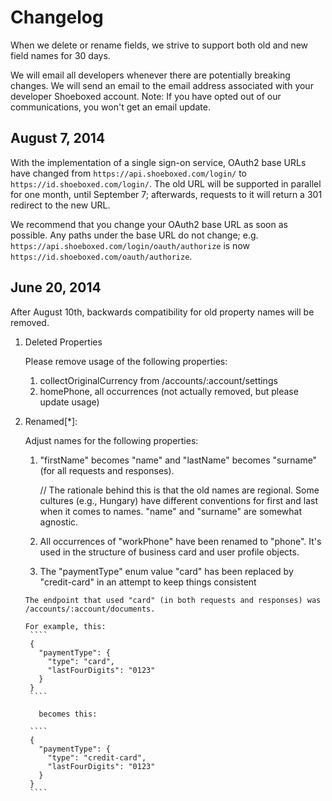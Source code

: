 Changelog
=========

When we delete or rename fields, we strive to support both old and new field names for 30 days.

We will email all developers whenever there are potentially breaking changes. We will send an email to the email address associated with your developer Shoeboxed account. Note: If you have opted out of our communications, you won't get an email update.

## August 7, 2014

With the implementation of a single sign-on service, OAuth2 base URLs have
changed from `https://api.shoeboxed.com/login/` to `https://id.shoeboxed.com/login/`.
The old URL will be supported in parallel for one month, until September 7;
afterwards, requests to it will return a 301 redirect to the new URL.

We recommend that you change your OAuth2 base URL as soon as possible. Any paths
under the base URL do not change; e.g. `https://api.shoeboxed.com/login/oauth/authorize`
is now `https://id.shoeboxed.com/oauth/authorize`.

June 20, 2014
-------------

After August 10th, backwards compatibility for old property names will be removed. 

1. Deleted Properties

   Please remove usage of the following properties:
     1. collectOriginalCurrency from /accounts/:account/settings
     1. homePhone, all occurrences (not actually removed, but please update usage)
2. Renamed[*]:

   Adjust names for the following properties:

     1. "firstName" becomes "name" and "lastName" becomes "surname" (for all requests and responses). 
        
        // The rationale behind this is that the old names are regional. Some cultures (e.g., Hungary) have different conventions for first and last when it comes to names. "name" and "surname" are somewhat agnostic.

     1. All occurrences of "workPhone" have been renamed to "phone". It's used in the structure of business card and user profile objects.

     1. The "paymentType" enum value "card" has been replaced by "credit-card" in an attempt to keep things consistent 

       The endpoint that used "card" (in both requests and responses) was /accounts/:account/documents.
  
       For example, this:
        ````
        {
          "paymentType": {
            "type": "card",
            "lastFourDigits": "0123"
          }
        }
        ````
      
          becomes this:
       
        ````
        {
          "paymentType": {
            "type": "credit-card",
            "lastFourDigits": "0123"
          }
        }
        ````
  
